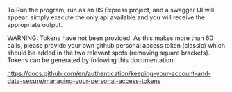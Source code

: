 To Run the program, run as an IIS Express project, and a swagger UI will appear. simply execute the only api available and you will receive the appropriate output.

WARNING: Tokens have not been provided. As this makes more than 60 calls, please provide your own github personal access token (classic) which should be added in the two relevant spots (removing square brackets).
Tokens can be generated by following this documentation: 

https://docs.github.com/en/authentication/keeping-your-account-and-data-secure/managing-your-personal-access-tokens
